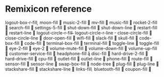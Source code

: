 # Remixicon reference

logout-box-r-fill 
moon-fill 
music-2-fill 
mv-fill 
music-fill 
rocket-2-fill 
search-fill 
settings-5-fill 
shut-down-fill 
shut-down-line 
restart-fill 
restart-line 
logout-circle-r-fill 
logout-circle-r-line 
close-circle-fill 
close-circle-line 
door-open-fill 
wifi-fill 
slack-fill 
skull-fill 
code-box-fill 
code-fill 
terminal-box-fill 
terminal-fill 
toggle-line 
toggle-fill 
eye-2-fill 
eye-2 
volume-mute-fill 
volume-down-fill 
volume-up-fill 
customer-service-fill 
headphone-fill 
disc-fill 
hard-drive-2-fill 
hard-drive-fill 
cpu-fill 
outlet-fill 
outlet-line 
phone-fill 
route-fill 
sensor-fill 
sensor-line 
swap-box-fill 
node-tree 
plug-fill 
plug-line 
stackshare-fill 
stackshare-line 
links-fill 
bluetooth-fill 
coupon-fill 
